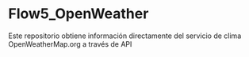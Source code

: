 # Flow5_OpenWeather
Este repositorio obtiene información directamente del servicio de clima OpenWeatherMap.org a través de API
